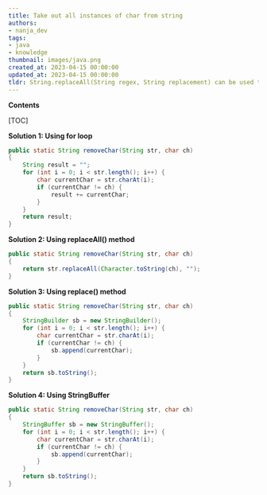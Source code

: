 ```yaml
---
title: Take out all instances of char from string
authors:
- nanja_dev
tags:
- java
- knowledge
thumbnail: images/java.png
created_at: 2023-04-15 00:00:00
updated_at: 2023-04-15 00:00:00
tldr: String.replaceAll(String regex, String replacement) can be used to remove all occurrences of a character from a string.
---
```


**Contents**

[TOC]

**Solution 1: Using for loop**

```java
public static String removeChar(String str, char ch) 
{ 
    String result = ""; 
    for (int i = 0; i < str.length(); i++) { 
        char currentChar = str.charAt(i); 
        if (currentChar != ch) { 
            result += currentChar; 
        } 
    } 
    return result; 
} 
```

**Solution 2: Using replaceAll() method**

```java
public static String removeChar(String str, char ch) 
{ 
    return str.replaceAll(Character.toString(ch), ""); 
} 
```

**Solution 3: Using replace() method**

```java
public static String removeChar(String str, char ch) 
{ 
    StringBuilder sb = new StringBuilder(); 
    for (int i = 0; i < str.length(); i++) { 
        char currentChar = str.charAt(i); 
        if (currentChar != ch) { 
            sb.append(currentChar); 
        } 
    } 
    return sb.toString(); 
} 
```

**Solution 4: Using StringBuffer**

```java
public static String removeChar(String str, char ch) 
{ 
    StringBuffer sb = new StringBuffer(); 
    for (int i = 0; i < str.length(); i++) { 
        char currentChar = str.charAt(i); 
        if (currentChar != ch) { 
            sb.append(currentChar); 
        } 
    } 
    return sb.toString(); 
} 
```
